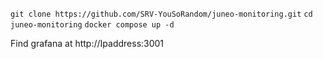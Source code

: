 
```git clone https://github.com/SRV-YouSoRandom/juneo-monitoring.git```
```cd juneo-monitoring```
```docker compose up -d```

Find grafana at http://Ipaddress:3001
